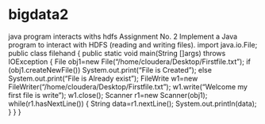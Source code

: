 # bigdata2
java program interacts withs hdfs 
Assignment No. 2
Implement a Java program to interact with HDFS (reading and writing files).
import java.io.File;
public  class filehand  {
  public static void main(String []args) throws IOException
  {
      File obj1=new File(“/home/cloudera/Desktop/Firstfile.txt”);
      if (obj1.createNewFile())
          System.out.print(“File is Created”);
      else
          System.out.print(“File is Already exist”);
      FileWrite w1=new FileWriter(“/home/cloudera/Desktop/Firstfile.txt”);
      w1.write(“Welcome my first file is write”);
      w1.close();
      Scanner r1=new Scanner(obj1);
      while(r1.hasNextLine())
      {
             String data=r1.nextLine();
             System.out.println(data);
      }
   }
}

